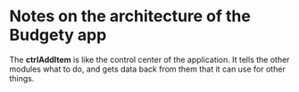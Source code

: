 # Notes on the architecture of the Budgety app

The **ctrlAddItem** is like the control center of the application. It tells the other modules what to do, and gets data back from them that it can use for other things.

